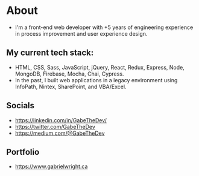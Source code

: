 # About
- I'm a front-end web developer with +5 years of engineering experience in process improvement and user experience design.

## My current tech stack:
- HTML, CSS, Sass, JavaScript, jQuery, React, Redux, Express, Node, MongoDB, Firebase, Mocha, Chai, Cypress.
- In the past, I built web applications in a legacy environment using InfoPath, Nintex, SharePoint, and VBA/Excel. 

## Socials
- https://linkedin.com/in/GabeTheDev/
- https://twitter.com/GabeTheDev
- https://medium.com/@GabeTheDev

## Portfolio
- https://www.gabrielwright.ca





<!---
gabrielwright1/gabrielwright1 is a ✨ special ✨ repository because its `README.md` (this file) appears on your GitHub profile.
You can click the Preview link to take a look at your changes.
--->
